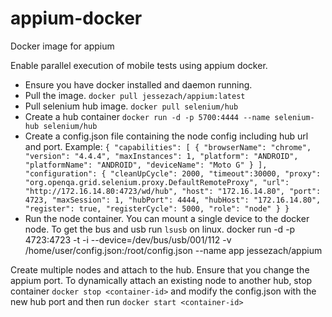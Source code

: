 # appium-docker
Docker image for appium

Enable parallel execution of mobile tests using appium docker.
- Ensure you have docker installed and daemon running.
- Pull the image. `docker pull jessezach/appium:latest`
- Pull selenium hub image. `docker pull selenium/hub`
- Create a hub container `docker run -d -p 5700:4444 --name selenium-hub selenium/hub`
- Create a config.json file containing the node config including hub url and port. Example:
`{
"capabilities": [
{
"browserName": "chrome",
"version": "4.4.4",
"maxInstances": 1,
"platform": "ANDROID",
"platformName": "ANDROID",
"deviceName": "Moto G"
}
],
"configuration": {
"cleanUpCycle": 2000,
"timeout":30000,
"proxy": "org.openqa.grid.selenium.proxy.DefaultRemoteProxy",
"url": "http://172.16.14.80:4723/wd/hub",
"host": "172.16.14.80",
"port": 4723,
"maxSession": 1,
"hubPort": 4444,
"hubHost": "172.16.14.80",
"register": true,
"registerCycle": 5000,
"role": "node"
}
}`
- Run the node container. You can mount a single device to the docker node. To get the bus and usb run ```lsusb``` on linux.
docker run -d -p 4723:4723 -t -i --device=/dev/bus/usb/001/112 -v /home/user/config.json:/root/config.json --name app jessezach/appium

Create multiple nodes and attach to the hub. Ensure that you change the appium port.
To dynamically attach an existing node to another hub, stop container `docker stop <container-id>` and modify the config.json with the new hub port and then run `docker start <container-id>`
